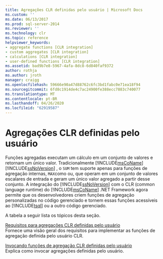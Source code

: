 ```yaml
---
title: Agregações CLR definidas pelo usuário | Microsoft Docs
ms.custom: ''
ms.date: 06/13/2017
ms.prod: sql-server-2014
ms.reviewer: ''
ms.technology: clr
ms.topic: reference
helpviewer_keywords:
- aggregate functions [CLR integration]
- custom aggregates [CLR integration]
- calculations [CLR integration]
- user-defined functions [CLR integration]
ms.assetid: bad9b7e8-5967-4afa-8dc8-6d840faf9372
author: rothja
ms.author: jroth
manager: craigg
ms.openlocfilehash: 59666e90a47d88762c6fc3bd1fabc0e71ea18f94
ms.sourcegitcommit: 6fd8c1914de4c7ac24900fe388ecc7883c740077
ms.translationtype: MT
ms.contentlocale: pt-BR
ms.lasthandoff: 04/26/2020
ms.locfileid: "62919587"
---
```

# <a name="clr-user-defined-aggregates"></a>Agregações CLR definidas pelo usuário
  Funções agregadas executam um cálculo em um conjunto de valores e retornam um único valor. Tradicionalmente [!INCLUDE[msCoName](../../includes/msconame-md.md)] [!INCLUDE[ssNoVersion](../../includes/ssnoversion-md.md)] , o `SUM` tem suporte apenas para funções de agregação internas, `MAX`como ou, que operam em um conjunto de valores escalares de entrada e geram um único valor agregado a partir desse conjunto. A integração do [!INCLUDE[ssNoVersion](../../includes/ssnoversion-md.md)] com o CLR (common language runtime) do [!INCLUDE[msCoName](../../includes/msconame-md.md)] .NET Framework agora permite que os desenvolvedores criem funções de agregação personalizadas no código gerenciado e tornem essas funções acessíveis ao [!INCLUDE[tsql](../../includes/tsql-md.md)] ou a outro código gerenciado.  
  
 A tabela a seguir lista os tópicos desta seção.  
  
 [Requisitos para agregações CLR definidas pelo usuário](clr-user-defined-aggregates-requirements.md)  
 Fornece uma visão geral dos requisitos para implementar as funções de agregação definida pelo usuário CLR.  
  
 [Invocando funções de agregação CLR definidas pelo usuário](clr-user-defined-aggregate-invoking-functions.md)  
 Explica como invocar agregações definidas pelo usuário.  
  
  
